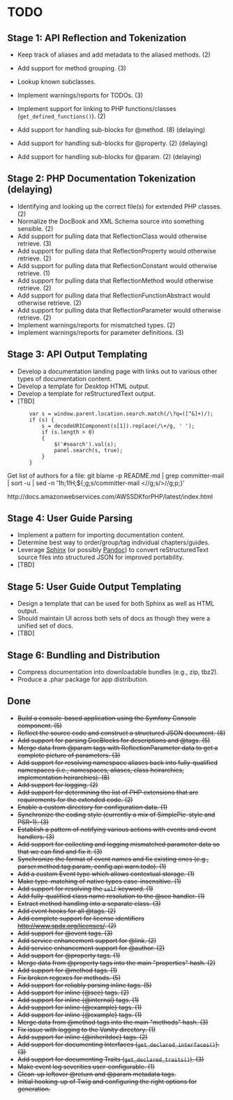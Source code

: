 # TODO

## Stage 1: API Reflection and Tokenization

* Keep track of aliases and add metadata to the aliased methods. (2)
* Add support for method grouping. (3)
* Lookup known subclasses.
* Implement warnings/reports for TODOs. (3)
* Implement support for linking to PHP functions/classes (`get_defined_functions()`). (2)

* Add support for handling sub-blocks for @method. (8) (delaying)
* Add support for handling sub-blocks for @property. (2) (delaying)
* Add support for handling sub-blocks for @param. (2) (delaying)


## Stage 2: PHP Documentation Tokenization (delaying)

* Identifying and looking up the correct file(s) for extended PHP classes. (2)
* Normalize the DocBook and XML Schema source into something sensible. (2)
* Add support for pulling data that ReflectionClass would otherwise retrieve. (3)
* Add support for pulling data that ReflectionProperty would otherwise retrieve. (2)
* Add support for pulling data that ReflectionConstant would otherwise retrieve. (1)
* Add support for pulling data that ReflectionMethod would otherwise retrieve. (2)
* Add support for pulling data that ReflectionFunctionAbstract would otherwise retrieve. (2)
* Add support for pulling data that ReflectionParameter would otherwise retrieve. (2)
* Implement warnings/reports for mismatched types. (2)
* Implement warnings/reports for parameter definitions. (3)


## Stage 3: API Output Templating

* Develop a documentation landing page with links out to various other types of documentation content.
* Develop a template for Desktop HTML output.
* Develop a template for reStructuredText output.
* [TBD]

<meta name="application-name" content="Ryan Parman"/>
<meta name="msapplication-TileColor" content="#58595B"/>
<meta name="msapplication-TileImage" content="8b35978c-2e91-4fe6-b4ca-5ded8cf3335e.png"/>

<meta name="application-name" content="Build My Pinned Site" />
<meta name="msapplication-starturl" content="http://buildmypinnedsite.com" />
<meta name="msapplication-navbutton-color" content="#3480C0" />
<meta name="msapplication-window" content="width=1024;height=768" />
<meta name="msapplication-tooltip" content="Start Build My Pinned Site" />

<meta name="msapplication-task" content="name=Develop for Internet Explorer 9; action-uri=http://www.beautyoftheweb.com/#/startdeveloping; icon-uri=/favicon.ico">
<meta name="msapplication-task" content="name=Attend a Web Camp; action-uri=http://www.beautyoftheweb.com/#/camps; icon-uri=/favicon.ico" />

<link rel="search" type="application/opensearchdescription+xml" href="/opensearch.xml" title="GitHub">

<script>if(window.navigator&&window.navigator.loadPurpose==="preview"){window.location.href="https://www.icloud.com/topsites_preview/"};</script>

           var s = window.parent.location.search.match(/\?q=([^&]+)/);
           if (s) {
               s = decodeURIComponent(s[1]).replace(/\+/g, ' ');
               if (s.length > 0)
               {
                   $('#search').val(s);
                   panel.search(s, true);
               }
           }


Get list of authors for a file:
git blame -p README.md | grep committer-mail | sort -u | sed -n '1h;1!H;${;g;s/committer-mail <//g;s/>//g;p;}'

<?xml version="1.0"?>
<urlset xmlns="http://www.sitemaps.org/schemas/sitemap/0.9">
	<url>
		<loc>http://docs.amazonwebservices.com/AWSSDKforPHP/latest/index.html</loc>
	</url>
</urlset>

## Stage 4: User Guide Parsing

* Implement a pattern for importing documentation content.
* Determine best way to order/group/tag individual chapters/guides.
* Leverage [Sphinx](http://sphinx.pocoo.org) (or possibly [Pandoc](http://johnmacfarlane.net/pandoc/)) to convert reStructuredText source files into structured JSON for improved portability.
* [TBD]


## Stage 5: User Guide Output Templating

* Design a template that can be used for both Sphinx as well as HTML output.
* Should maintain UI across both sets of docs as though they were a unified set of docs.
* [TBD]


## Stage 6: Bundling and Distribution

* Compress documentation into downloadable bundles (e.g., zip, tbz2).
* Produce a .phar package for app distribution.


## Done

* ~~Build a console-based application using the Symfony Console component. (5)~~
* ~~Reflect the source code and construct a structured JSON document. (8)~~
* ~~Add support for parsing DocBlocks for descriptions and @tags. (5)~~
* ~~Merge data from @param tags with ReflectionParameter data to get a complete picture of parameters. (3)~~
* ~~Add support for resolving namespace aliases back into fully-qualified namespaces (i.e., namespaces, aliases, class heirarchies, implementation heirarchies). (8)~~
* ~~Add support for logging. (2)~~
* ~~Add support for determining the list of PHP extensions that are requirements for the extended code. (2)~~
* ~~Enable a custom directory for configuration data. (1)~~
* ~~Synchronize the coding style (currently a mix of SimplePie-style and PSR-1). (3)~~
* ~~Establish a pattern of notifying various actions with events and event handlers. (3)~~
* ~~Add support for collecting and logging mismatched parameter data so that we can find and fix it. (3)~~
* ~~Synchronize the format of event names and fix existing ones (e.g., parser.method.tag.param, config.api.warn.todo). (1)~~
* ~~Add a custom Event type which allows contextual storage. (1)~~
* ~~Make type-matching of native types case-insensitive. (1)~~
* ~~Add support for resolving the `self` keyword. (1)~~
* ~~Add fully-qualified class name resolution to the @see handler. (1)~~
* ~~Extract method handling into a separate class. (3)~~
* ~~Add event hooks for all @tags. (2)~~
* ~~Add complete support for license identifiers <http://www.spdx.org/licenses/>. (2)~~
* ~~Add support for @event tags. (3)~~
* ~~Add service enhancement support for @link. (2)~~
* ~~Add service enhancement support for @author. (2)~~
* ~~Add support for @property tags. (1)~~
* ~~Merge data from @property tags into the main "properties" hash. (2)~~
* ~~Add support for @method tags. (1)~~
* ~~Fix broken regexes for methods. (5)~~
* ~~Add support for reliably parsing inline tags. (5)~~
* ~~Add support for inline {@see} tags. (2)~~
* ~~Add support for inline {@internal} tags. (1)~~
* ~~Add support for inline {@example} tags. (1)~~
* ~~Add support for inline {@example} tags. (1)~~
* ~~Merge data from @method tags into the main "methods" hash. (3)~~
* ~~Fix issue with logging to the Vanity directory. (1)~~
* ~~Add support for inline {@inheritdoc} tags. (2)~~
* ~~Add support for documenting Interfaces (`get_declared_interfaces()`). (3)~~
* ~~Add support for documenting Traits (`get_declared_traits()`). (3)~~
* ~~Make event log severities user-configurable. (1)~~
* ~~Clean-up leftover @return and @param metadata tags.~~
* ~~Initial hooking-up of Twig and configuring the right options for generation.~~


